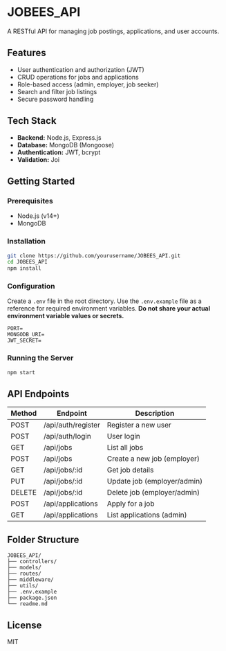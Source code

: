 # JOBEES_API

A RESTful API for managing job postings, applications, and user accounts.

## Features

- User authentication and authorization (JWT)
- CRUD operations for jobs and applications
- Role-based access (admin, employer, job seeker)
- Search and filter job listings
- Secure password handling

## Tech Stack

- **Backend:** Node.js, Express.js
- **Database:** MongoDB (Mongoose)
- **Authentication:** JWT, bcrypt
- **Validation:** Joi

## Getting Started

### Prerequisites

- Node.js (v14+)
- MongoDB

### Installation

```bash
git clone https://github.com/yourusername/JOBEES_API.git
cd JOBEES_API
npm install
```

### Configuration

Create a `.env` file in the root directory. Use the `.env.example` file as a reference for required environment variables. **Do not share your actual environment variable values or secrets.**

```
PORT=
MONGODB_URI=
JWT_SECRET=
```

### Running the Server

```bash
npm start
```

## API Endpoints

| Method | Endpoint             | Description                |
|--------|---------------------|----------------------------|
| POST   | /api/auth/register  | Register a new user        |
| POST   | /api/auth/login     | User login                 |
| GET    | /api/jobs           | List all jobs              |
| POST   | /api/jobs           | Create a new job (employer)|
| GET    | /api/jobs/:id       | Get job details            |
| PUT    | /api/jobs/:id       | Update job (employer/admin)|
| DELETE | /api/jobs/:id       | Delete job (employer/admin)|
| POST   | /api/applications   | Apply for a job            |
| GET    | /api/applications   | List applications (admin)  |

## Folder Structure

```
JOBEES_API/
├── controllers/
├── models/
├── routes/
├── middleware/
├── utils/
├── .env.example
├── package.json
└── readme.md
```

## License

MIT
#
